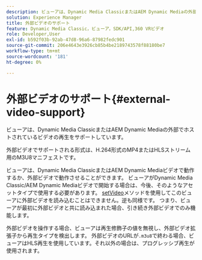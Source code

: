 ```yaml
---
description: ビューアは、Dynamic Media ClassicまたはAEM Dynamic Mediaの外部でホストされているビデオの再生をサポートしています。
solution: Experience Manager
title: 外部ビデオのサポート
feature: Dynamic Media Classic，ビューア，SDK/API,360 VRビデオ
role: Developer,User
exl-id: b592f03b-92ab-47d8-96a6-87982fedc901
source-git-commit: 206e4643e3926cb85b4be2189743578f88180be7
workflow-type: tm+mt
source-wordcount: '181'
ht-degree: 0%

---
```


# 外部ビデオのサポート{#external-video-support}

ビューアは、Dynamic Media ClassicまたはAEM Dynamic Mediaの外部でホストされているビデオの再生をサポートしています。

外部ビデオでサポートされる形式は、H.264形式のMP4またはHLSストリーム用のM3U8マニフェストです。

ビューアは、Dynamic Media ClassicまたはAEM Dynamic Mediaビデオで動作するか、外部ビデオで動作させることができます。 ビューアがDynamic Media Classic/AEM Dynamic Mediaビデオで開始する場合は、今後、そのようなアセットタイプで使用する必要があります。 [setVideo](../../c-html5-aem-asset-viewers/c-html5-aem-video360/c-html5-aem-video360-javascriptapiref/r-html5-aem-video360-javascriptapiref-setvideo.md#reference-85d3422d6ce64a36ac74827120b5a17c)メソッドを使用してこのビューアに外部ビデオを読み込むことはできません。逆も同様です。 つまり、ビューアが最初に外部ビデオと共に読み込まれた場合、引き続き外部ビデオでのみ機能します。

外部ビデオを操作する場合、ビューアは再生修飾子の値を無視し、外部ビデオ拡張子から再生タイプを検出します。 外部ビデオのURLが`.m3u8`で終わる場合、ビューアはHLS再生を使用しています。それ以外の場合は、プログレッシブ再生が使用されます。
